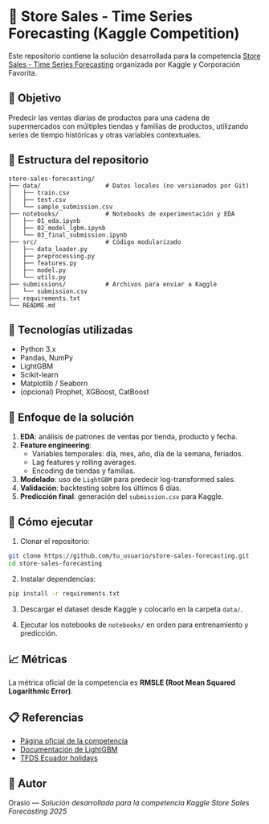 # 🛒 Store Sales - Time Series Forecasting (Kaggle Competition)

Este repositorio contiene la solución desarrollada para la competencia [Store Sales - Time Series Forecasting](https://www.kaggle.com/competitions/store-sales-time-series-forecasting/overview) organizada por Kaggle y Corporación Favorita.

## 📌 Objetivo

Predecir las ventas diarias de productos para una cadena de supermercados con múltiples tiendas y familias de productos, utilizando series de tiempo históricas y otras variables contextuales.

## 📁 Estructura del repositorio

```
store-sales-forecasting/
├── data/                  # Datos locales (no versionados por Git)
│   ├── train.csv
│   ├── test.csv
│   └── sample_submission.csv
├── notebooks/             # Notebooks de experimentación y EDA
│   ├── 01_eda.ipynb
│   ├── 02_model_lgbm.ipynb
│   └── 03_final_submission.ipynb
├── src/                   # Código modularizado
│   ├── data_loader.py
│   ├── preprocessing.py
│   ├── features.py
│   ├── model.py
│   └── utils.py
├── submissions/           # Archivos para enviar a Kaggle
│   └── submission.csv
├── requirements.txt
└── README.md
```

## 🧪 Tecnologías utilizadas

- Python 3.x
- Pandas, NumPy
- LightGBM
- Scikit-learn
- Matplotlib / Seaborn
- (opcional) Prophet, XGBoost, CatBoost

## 🧠 Enfoque de la solución

1. **EDA**: análisis de patrones de ventas por tienda, producto y fecha.
2. **Feature engineering**:
   - Variables temporales: día, mes, año, día de la semana, feriados.
   - Lag features y rolling averages.
   - Encoding de tiendas y familias.
3. **Modelado**: uso de `LightGBM` para predecir log-transformed sales.
4. **Validación**: backtesting sobre los últimos 6 días.
5. **Predicción final**: generación del `submission.csv` para Kaggle.

## 🚀 Cómo ejecutar

1. Clonar el repositorio:

```bash
git clone https://github.com/tu_usuario/store-sales-forecasting.git
cd store-sales-forecasting
```

2. Instalar dependencias:

```bash
pip install -r requirements.txt
```

3. Descargar el dataset desde Kaggle y colocarlo en la carpeta `data/`.

4. Ejecutar los notebooks de `notebooks/` en orden para entrenamiento y predicción.

## 📈 Métricas

La métrica oficial de la competencia es **RMSLE (Root Mean Squared Logarithmic Error)**.

## 📋 Referencias

- [Página oficial de la competencia](https://www.kaggle.com/competitions/store-sales-time-series-forecasting/overview)
- [Documentación de LightGBM](https://lightgbm.readthedocs.io/)
- [TFDS Ecuador holidays](https://www.kaggle.com/datasets/ferbaquero/holidays-in-ecuador)

## 🤝 Autor

Orasio — *Solución desarrollada para la competencia Kaggle Store Sales Forecasting 2025*